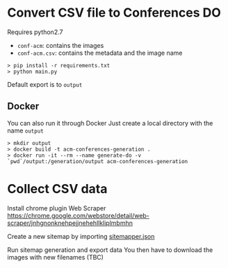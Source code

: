
# Convert CSV file to Conferences DO

Requires python2.7


* `conf-acm`: contains the images 
* `conf-acm.csv`: contains the metadata and the image name

```shell
> pip install -r requirements.txt
> python main.py
```

Default export is to `output`

## Docker 

You can also run it through Docker 
Just create a local directory with the name `output`

```shell
> mkdir output
> docker build -t acm-conferences-generation .
> docker run -it --rm --name generate-do -v `pwd`/output:/generation/output acm-conferences-generation
```

# Collect CSV data

Install chrome plugin Web Scraper
https://chrome.google.com/webstore/detail/web-scraper/jnhgnonknehpejjnehehllkliplmbmhn

Create a new sitemap  by importing  [sitemapper.json](/npolyzotisatypon/acm-conferences-generation/blob/master/sitemapper.json)

Run sitemap generation and export data
You then have to download the images with new filenames (TBC)